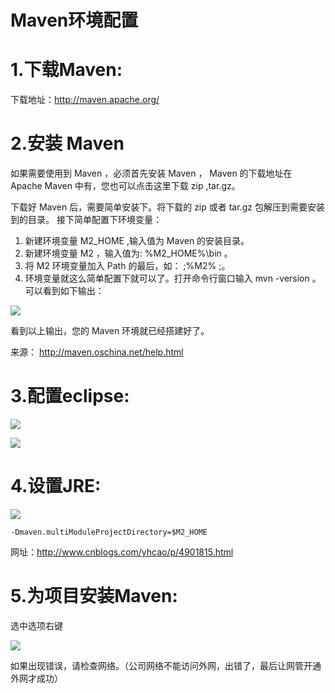 # Maven环境配置

# 1.下载Maven: #

下载地址：http://maven.apache.org/


# 2.安装 Maven  #

如果需要使用到 Maven ，必须首先安装 Maven ， Maven 的下载地址在 Apache Maven 中有，您也可以点击这里下载 zip ,tar.gz。

下载好 Maven 后，需要简单安装下。将下载的  zip  或者  tar.gz  包解压到需要安装到的目录。 接下简单配置下环境变量：

1. 新建环境变量  M2_HOME  ,输入值为 Maven 的安装目录。
1. 新建环境变量  M2  ，输入值为:  %M2_HOME%\bin  。
1. 将 M2 环境变量加入  Path  的最后，如：  ;%M2%  ;。
1. 环境变量就这么简单配置下就可以了。打开命令行窗口输入  mvn -version  。可以看到如下输出：

 ![](http://images2015.cnblogs.com/blog/792271/201511/792271-20151103151936539-1813106675.png)


看到以上输出，您的 Maven 环境就已经搭建好了。

来源： <http://maven.oschina.net/help.html>
 
# 3.配置eclipse: #

![](http://images2015.cnblogs.com/blog/792271/201511/792271-20151103152011211-772620241.png)

![](http://images2015.cnblogs.com/blog/792271/201511/792271-20151103152029711-1972974655.png)


# 4.设置JRE: #

![](http://images2015.cnblogs.com/blog/792271/201511/792271-20151103152055383-1622076243.png)

    -Dmaven.multiModuleProjectDirectory=$M2_HOME

网址：http://www.cnblogs.com/yhcao/p/4901815.html

# 5.为项目安装Maven: #
选中选项右键

![](http://images2015.cnblogs.com/blog/792271/201511/792271-20151103152154649-802120497.png)


如果出现错误，请检查网络。（公司网络不能访问外网，出错了，最后让网管开通外网才成功）

